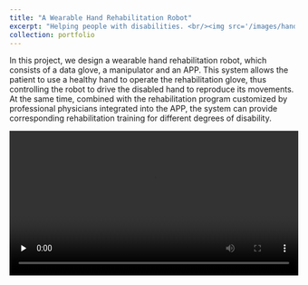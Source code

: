 ```yaml
---
title: "A Wearable Hand Rehabilitation Robot"
excerpt: "Helping people with disabilities. <br/><img src='/images/hand.jpg' width=500 height=300>"
collection: portfolio
---
```

In this project, we design a wearable hand rehabilitation robot, which consists of a data glove, a manipulator and an APP. This system allows the patient to use a healthy hand to operate the rehabilitation glove, thus controlling the robot to drive the disabled hand to reproduce its movements. At the same time, combined with the rehabilitation program customized by professional physicians integrated into the APP, the system can provide corresponding rehabilitation training for different degrees of disability.

<video id="video0" controls="" preload="none" width=510>
    <source id="0mp4" src="/images/my_video.mp4" type="video/mp4">
</videos>
